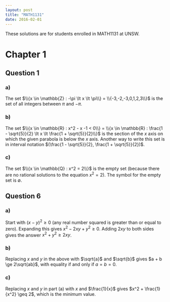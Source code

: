 ```yaml
---
layout: post
title: "MATH1131"
date: 2016-02-01
---
```


These solutions are for students enrolled in MATH1131 at UNSW.

# Chapter 1

## Question 1

### a)
The set $\\{x \in \mathbb{Z} : -\pi \lt x \lt \pi\\} = \\{-3,-2,-3,0,1,2,3\\}$ is the set of all integers between $\pi$ and $-\pi$.


### b)
The set $\\{x \in \mathbb{R} : x^2 - x -1 < 0\\} = \\{x \in \mathbb{R} : \frac{1 - \sqrt{5}}{2} \lt x \lt \frac{1 + \sqrt{5}}{2}\\}$ is the section of the $x$ axis on which the given parabola is below the $x$ axis. Another way to write this set is in interval notation $(\frac{1 - \sqrt{5}}{2}, \frac{1 + \sqrt{5}}{2})$.

### c)
The set $\\{x \in \mathbb{Q} : x^2 = 2\\}$ is the empty set (because there are no rational solutions to the equation $x^2 = 2$). The symbol for the empty set is $\emptyset$.

## Question 6

### a)
Start with $(x-y)^2 \ge 0$ (any real number squared is greater than or equal to zero). Expanding this gives $x^2 - 2xy + y^2 \ge 0$. Adding $2xy$ to both sides gives the answer $x^2 + y^2 \ge 2xy$.

### b)
Replacing $x$ and $y$ in the above with $\sqrt{a}$ and $\sqrt{b}$ gives $a + b \ge 2\sqrt{ab}$, with equality if and only if $a = b = 0$.

### c)
Replacing $x$ and $y$ in part (a) with $x$ and $\frac{1}{x}$ gives $x^2 + \frac{1}{x^2} \geq 2$, which is the minimum value.


<script type="text/x-mathjax-config">
    MathJax.Hub.Config({
        tex2jax: {
            inlineMath: [['$','$'], ['\\(','\\)']],
        }
    });
</script>
<script type="text/javascript" src="http://cdn.mathjax.org/mathjax/latest/MathJax.js?config=TeX-AMS-MML_HTMLorMML"></script>
<!-- <script type="text/javascript" src="http://cdn.mathjax.org/mathjax/latest/MathJax.js?config=TeX-AMS_HTML"></script> -->
